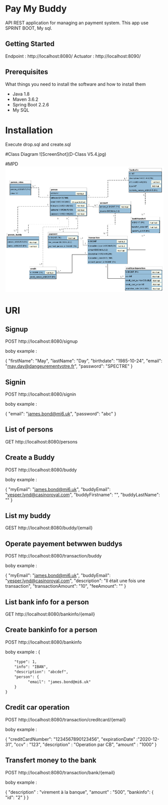 # Pay My Buddy
API REST application for managing an payment system. 
This app use SPRINT BOOT, My sql.

## Getting Started

Endpoint : http://localhost:8080/
Actuator : http://localhost:8090/

## Prerequisites

What things you need to install the software and how to install them

- Java 1.8
- Maven 3.6.2
- Spring Boot 2.2.6
- My SQL

# Installation
Execute drop.sql and create.sql

#Class Diagram
![ScreenShot](D-Class V5.4.jpg)

#MPD
![ScreenShot](paymybuddy1.0.png)

# URI
## Signup

POST http://localhost:8080/signup

boby example :

{
    "firstName": "May",
    "lastName": "Day",
    "birthdate": "1985-10-24",
    "email": "may.day@dangeurementvotre.fr",
    "password": "SPECTRE"
}

## Signin

POST http://localhost:8080/signin

boby example :

{
    "email": "james.bond@mi6.uk",
    "password": "abc"
}

## List of persons

GET http://localhost:8080/persons

## Create a Buddy

POST http://localhost:8080/buddy

boby example :

{
    "myEmail": "james.bond@mi6.uk",
    "buddyEmail": "vesper.lynd@casinoroyal.com",
    "buddyFirstname": "",
    "buddyLastName": ""
}

## List my buddy

GEST http://localhost:8080/buddy/{email}


## Operate payement betwwen buddys

POST http://localhost:8080/transaction/buddy

boby example :

{
    "myEmail": "james.bond@mi6.uk",
    "buddyEmail": "vesper.lynd@casinoroyal.com",
    "description": "Il était une fois une transaction",
    "transactionAmount": "10",
    "feeAmount": ""
}

## List bank info for a person

GET http://localhost:8080/bankinfo/{email}

## Create bankinfo for a person

POST http://localhost:8080/bankinfo

boby example :
    {
  
        "type": 1,
        "info": "IBAN",
        "description": "abcdef",
        "person": {
              "email": "james.bond@mi6.uk"
        }
    }
    
## Credit car operation

POST http://localhost:8080/transaction/creditcard/{email}

boby example :

{
	"creditCardNumber": "1234567890123456",
	"expirationDate" :"2020-12-31",
	"ccv" : "123",
	"description" : "Operation par CB",
	"amount" : "1000"
}

## Transfert money to the bank

POST http://localhost:8080/transaction/bank/{email}

boby example :

{
	"description" : "virement à la banque",
	"amount" : "500",
    "bankinfo": {
              "id": "2"
        }
}
